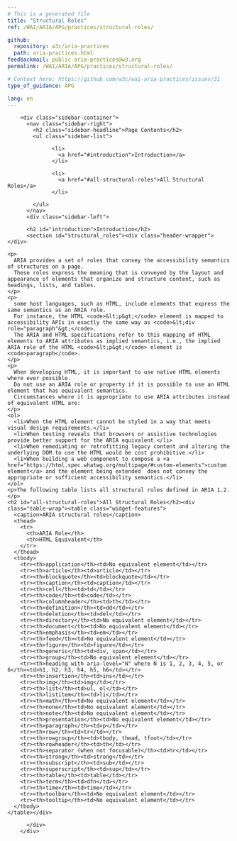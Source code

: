 ```yaml
---
# This is a generated file
title: "Structural Roles"
ref: /WAI/ARIA/APG/practices/structural-roles/

github:
  repository: w3c/aria-practices
  path: aria-practices.html
feedbackmail: public-aria-practices@w3.org
permalink: /WAI/ARIA/APG/practices/structural-roles/

# Context here: https://github.com/w3c/wai-aria-practices/issues/31
type_of_guidance: APG

lang: en
---
```



<link rel="stylesheet" href="/assets/styles.css">
<!-- Code highlighting styles -->
<link rel="stylesheet" href="/index/css/github.css">

<script>
const addBodyClass = "practice-page";
if (addBodyClass) {
  document.body.classList.add(addBodyClass);
}
</script>
    
<div>

        <div class="sidebar-container">
          <nav class="sidebar-right">
            <h2 class="sidebar-headline">Page Contents</h2>
            <ul class="sidebar-list">
              
                  <li>
                    <a href="#introduction">Introduction</a>
                  </li>
                 
                  <li>
                    <a href="#all-structural-roles">All Structural Roles</a>
                  </li>
                
            </ul>
          </nav>
          <div class="sidebar-left">
            
          <h2 id="introduction">Introduction</h2>
          <section id="structural_roles"><div class="header-wrapper"></div>
    
    <p>
      ARIA provides a set of roles that convey the accessibility semantics of structures on a page.
      These roles express the meaning that is conveyed by the layout and appearance of elements that organize and structure content, such as headings, lists, and tables.
    </p>
    <p>
      some host languages, such as HTML, include elements that express the same semantics as an ARIA role.
      For instance, the HTML <code>&lt;p&gt;</code> element is mapped to accessibility APIs in exactly the same way as <code>&lt;div role="paragraph"&gt;</code>.
      The ARIA and HTML specifications refer to this mapping of HTML elements to ARIA attributes as implied semantics, i.e., the implied ARIA role of the HTML <code>&lt;p&gt;</code> element is <code>paragraph</code>.
    </p>
    <p>
      When developing HTML, it is important to use native HTML elements where ever possible.
      Do not use an ARIA role or property if it is possible to use an HTML element that has equivalent semantics.
      Circumstances where it is appropriate to use ARIA attributes instead of equivalent HTML are:
    </p>
    <ol>
      <li>When the HTML element cannot be styled in a way that meets visual design requirements.</li>
      <li>When testing reveals that browsers or assistive technologies provide better support for the ARIA equivalent.</li>
      <li>When remediating or retrofitting legacy content and altering the underlying DOM to use the HTML would be cost prohibitive.</li>
      <li>When building a web component to compose a <a href="https://html.spec.whatwg.org/multipage/#custom-elements">custom element</a> and the element being extended  does not convey the appropriate or sufficient accessibility semantics.</li>
    </ol>
    <p>The following table lists all structural roles defined in ARIA 1.2.</p>
    <h2 id="all-structural-roles">All Structural Roles</h2><div class="table-wrap"><table class="widget-features">
      <caption>ARIA structural roles</caption>
      <thead>
        <tr>
          <th>ARIA Role</th>
          <th>HTML Equivalent</th>
        </tr>
      </thead>
      <tbody>
        <tr><th>application</th><td>No equivalent element</td></tr>
        <tr><th>article</th><td>article</td></tr>
        <tr><th>blockquote</th><td>blockquote</td></tr>
        <tr><th>caption</th><td>caption</td></tr>
        <tr><th>cell</th><td>td</td></tr>
        <tr><th>code</th><td>code</td></tr>
        <tr><th>columnheader</th><td>th</td></tr>
        <tr><th>definition</th><td>dd</td></tr>
        <tr><th>deletion</th><td>del</td></tr>
        <tr><th>directory</th><td>No equivalent element</td></tr>
        <tr><th>document</th><td>No equivalent element</td></tr>
        <tr><th>emphasis</th><td>em</td></tr>
        <tr><th>feed</th><td>No equivalent element</td></tr>
        <tr><th>figure</th><td>figure</td></tr>
        <tr><th>generic</th><td>div, span</td></tr>
        <tr><th>group</th><td>No equivalent element</td></tr>
        <tr><th>heading with aria-level="N" where N is 1, 2, 3, 4, 5, or 6</th><td>h1, h2, h3, h4, h5, h6</td></tr>
        <tr><th>insertion</th><td>ins</td></tr>
        <tr><th>img</th><td>img</td></tr>
        <tr><th>list</th><td>ul, ol</td></tr>
        <tr><th>listitem</th><td>li</td></tr>
        <tr><th>math</th><td>No equivalent element</td></tr>
        <tr><th>none</th><td>No equivalent element</td></tr>
        <tr><th>note</th><td>No equivalent element</td></tr>
        <tr><th>presentation</th><td>No equivalent element</td></tr>
        <tr><th>paragraph</th><td>p</td></tr>
        <tr><th>row</th><td>tr</td></tr>
        <tr><th>rowgroup</th><td>tbody, thead, tfoot</td></tr>
        <tr><th>rowheader</th><td>th</td></tr>
        <tr><th>separator (when not focusable)</th><td>hr</td></tr>
        <tr><th>strong</th><td>strong</td></tr>
        <tr><th>subscript</th><td>sub</td></tr>
        <tr><th>superscript</th><td>sup</td></tr>
        <tr><th>table</th><td>table</td></tr>
        <tr><th>term</th><td>dfn</td></tr>
        <tr><th>time</th><td>time</td></tr>
        <tr><th>toolbar</th><td>No equivalent element</td></tr>
        <tr><th>tooltip</th><td>No equivalent element</td></tr>
      </tbody>
    </table></div>
  </section>
        
          </div>
        </div>
      
</div>
<script>
  var SkipToConfig = {
    settings: {
      skipTo: {
        displayOption: 'popup',
        attachElement: '#site-header',
        colorTheme: 'aria'
      }
    }
  };
</script>
<script src="/assets/skipto.min.js"></script>
